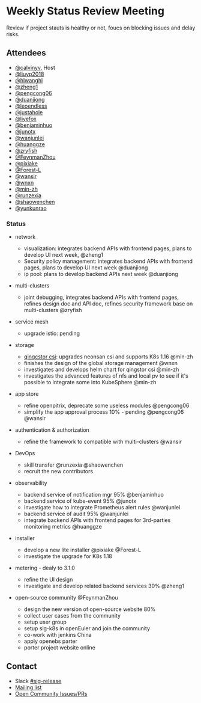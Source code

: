 # Weekly Status Review Meeting

Review if project stauts is healthy or not, foucs on blocking issues and delay risks.

## Attendees

- [@calvinyv](https://github.com/calvinyv), Host
- [@liuyp2018](https://github.com/liuyp2018)
- [@hlwanghl](https://github.com/hlwanghl)
- [@zheng1](https://github.com/zheng1)
- [@pengcong06](https://github.com/pengcong06)
- [@duanjiong](https://github.com/duanjiong)
- [@leoendless](https://github.com/leoendless)
- [@justahole](https://github.com/justahole)
- [@liyefox](https://github.com/liyefox)
- [@benjaminhuo](https://github.com/benjaminhuo)
- [@junotx](https://github.com/junotx)
- [@wanjunlei](https://github.com/wanjunlei)
- [@huanggze](https://github.com/huanggze)
- [@zryfish](https://github.com/zryfish)
- [@FeynmanZhou](https://github.com/FeynmanZhou)
- [@pixiake](https://github.com/pixiake)
- [@Forest-L](https://github.com/Forest-L)
- [@wansir](https://github.com/wansir)
- [@wnxn](https://github.com/wnxn)
- [@min-zh](https://github.com/min-zh)
- [@runzexia](https://github.com/runzexia)
- [@shaowenchen](https://github.com/shaowenchen)
- [@yunkunrao](https://github.com/yunkunrao)

### Status

- network
  - visualization: integrates backend APIs with frontend pages, plans to develop UI next week,  @zheng1
  - Security policy management: integrates backend APIs with frontend pages, plans to develop UI next week @duanjiong
  - ip pool: plans to develop backend APIs next week @duanjiong
  
- multi-clusters
  
  - joint debugging, integrates backend APIs with frontend pages, refines design doc and API doc, refines security framework base on multi-clusters  @zryfish
  
- service mesh

  - upgrade istio: pending

- storage
  - [qingcstor csi](https://github.com/yunify/qingstor-csi): upgrades neonsan csi and supports K8s  1.16 @min-zh
  - finishes the design of the global storage management @wnxn
  - investigates and develops helm chart for qingstor csi @min-zh
  - investigates the advanced features of nfs and local pv to see if it's possible to integrate some into KubeSphere @min-zh
  
- app store
  - refine openpitrix, deprecate some useless modules @pengcong06
  - simplify the app approval process 10% - pending @pengcong06 @wansir
  
- authentication & authorization
  
  - refine the framework to compatible with multi-clusters @wansir
  
- DevOps
  - skill transfer @runzexia @shaowenchen
  - recruit the new contributors
  
- observability
  - backend service of notification mgr 95% @benjaminhuo
  - backend service of kube-event 95% @junotx
  - investigate how to integrate Prometheus alert rules @wanjunlei
  - backend service of audit 95% @wanjunlei
  - integrate backend APIs with frontend pages for 3rd-parties monitoring metrics @huanggze
  
- installer
  
  - develop a new lite installer @pixiake @Forest-L
  - investigate the upgrade for K8s 1.18
  
- metering - dealy to 3.1.0
  - refine the UI design
  - investigate and develop related backend services 30% @zheng1
  
- open-source community @FeynmanZhou
  - design the new version of open-source website  80% 
  - collect user cases from the community 
  - setup user group
  - setup sig-k8s in openEuler and join the community
  - co-work with jenkins China
  - apply openebs parter
  - porter project website online

## Contact

- Slack [#sig-release](https://kubesphere.slack.com/messages/sig-release)
- [Mailing list](https://groups.google.com/forum/#!forum/kubesphere)
- [Open Community Issues/PRs](https://github.com/kubesphere/community/sig%2Frelease)
